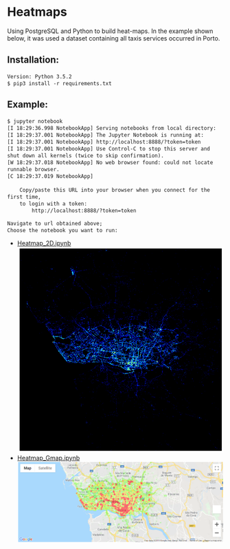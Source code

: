 # Heatmaps
Using PostgreSQL and Python to build heat-maps.
In the example shown below, it was used a dataset containing all taxis services occurred in Porto.
## Installation:
```
Version: Python 3.5.2
$ pip3 install -r requirements.txt
```

## Example:
```
$ jupyter notebook
[I 18:29:36.998 NotebookApp] Serving notebooks from local directory: 
[I 18:29:37.001 NotebookApp] The Jupyter Notebook is running at:
[I 18:29:37.001 NotebookApp] http://localhost:8888/?token=token
[I 18:29:37.001 NotebookApp] Use Control-C to stop this server and shut down all kernels (twice to skip confirmation).
[W 18:29:37.018 NotebookApp] No web browser found: could not locate runnable browser.
[C 18:29:37.019 NotebookApp]

    Copy/paste this URL into your browser when you connect for the first time,
    to login with a token:
        http://localhost:8888/?token=token
```
```
Navigate to url obtained above;
Choose the notebook you want to run:
```
* [Heatmap_2D.ipynb](Heatmap_2D.ipynb)
![map_2d](map_2d.png)
* [Heatmap_Gmap.ipynb](Heatmap_Gmap.ipynb)
![gmap](gmap.png)


